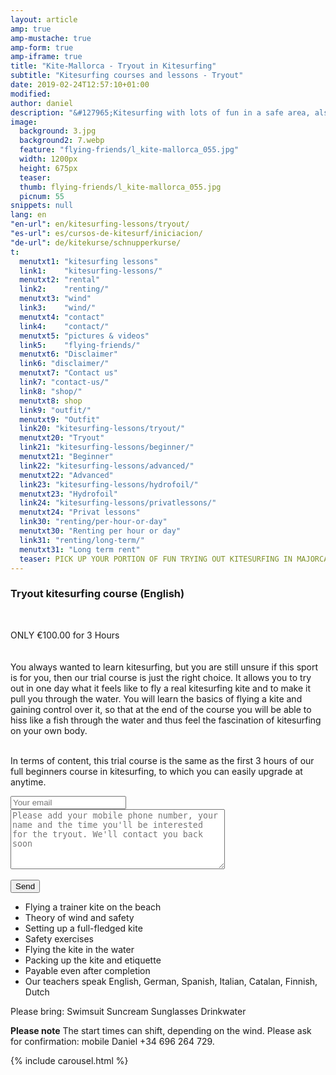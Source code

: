 ```yaml
---
layout: article
amp: true
amp-mustache: true
amp-form: true
amp-iframe: true
title: "Kite-Mallorca - Tryout in Kitesurfing"
subtitle: "Kitesurfing courses and lessons - Tryout"
date: 2019-02-24T12:57:10+01:00
modified: 
author: daniel
description: "&#127965;Kitesurfing with lots of fun in a safe area, also for children the best way to learn this amazing water sport. All gear included"
image:
  background: 3.jpg
  background2: 7.webp
  feature: "flying-friends/l_kite-mallorca_055.jpg"
  width: 1200px
  height: 675px
  teaser:
  thumb: flying-friends/l_kite-mallorca_055.jpg
  picnum: 55
snippets: null
lang: en
"en-url": en/kitesurfing-lessons/tryout/
"es-url": es/cursos-de-kitesurf/iniciacion/
"de-url": de/kitekurse/schnupperkurse/
t:
  menutxt1: "kitesurfing lessons"
  link1:    "kitesurfing-lessons/"
  menutxt2: "rental"
  link2:    "renting/"
  menutxt3: "wind"
  link3:    "wind/"
  menutxt4: "contact"
  link4:    "contact/"
  menutxt5: "pictures & videos"
  link5:    "flying-friends/"
  menutxt6: "Disclaimer"
  link6: "disclaimer/"
  menutxt7: "Contact us"
  link7: "contact-us/"
  link8: "shop/"
  menutxt8: shop
  link9: "outfit/"
  menutxt9: "Outfit"
  link20: "kitesurfing-lessons/tryout/"
  menutxt20: "Tryout"
  link21: "kitesurfing-lessons/beginner/"
  menutxt21: "Beginner"
  link22: "kitesurfing-lessons/advanced/"
  menutxt22: "Advanced"
  link23: "kitesurfing-lessons/hydrofoil/"
  menutxt23: "Hydrofoil"
  link24: "kitesurfing-lessons/privatlessons/"
  menutxt24: "Privat lessons"
  link30: "renting/per-hour-or-day"
  menutxt30: "Renting per hour or day"
  link31: "renting/long-term/"
  menutxt31: "Long term rent"
  teaser: PICK UP YOUR PORTION OF FUN TRYING OUT KITESURFING IN MAJORCA
---
```


<h3>Tryout kitesurfing course (English)</h3>
<br>
 
ONLY €100.00 for 3 Hours<br>
<br><br>
<span>You always wanted to learn kitesurfing, but you are still unsure if this sport is for you, then our trial course is just the right choice.
It allows you to try out in one day what it feels like to fly a real kitesurfing kite and to make it pull you through the water.
You will learn the basics of flying a kite and gaining control over it, so that at the end of the course you will be able to hiss like a fish through the water and thus feel the fascination of kitesurfing on your own body.<br><br>

In terms of content, this trial course is the same as the first 3 hours of our full beginners course in kitesurfing, to which you can easily upgrade at anytime.
</span>
<div class="item">
<form method="POST" action-xhr="https://formspree.io/team@kite-mallorca.com">
  <input type="email" name="_replyto" placeholder="Your email" required>
  <input type="hidden" name="_subject" value="Booking request for tryout course">
  <textarea name="body" cols="40" rows="6" placeholder="Please add your mobile phone number, your name and the time you'll be interested for the tryout. We'll contact you back soon"></textarea>
  <span></span><br><br>
  <input type="hidden" name="_next" value="{{ site.url }}/en/thanks">
  <input type="submit" value="Send">
</form>
<ul>
  <li>Flying a trainer kite on the beach</li>
  <li>Theory of wind and safety</li>
  <li>Setting up a full-fledged kite</li>
  <li>Safety exercises</li>
  <li>Flying the kite in the water</li>
  <li>Packing up the kite and etiquette</li>
  <li>Payable even after completion</li>
  <li>Our teachers speak English, German, Spanish, Italian, Catalan, Finnish, Dutch</li>
</ul>
<span>Please bring:
Swimsuit Suncream Sunglasses Drinkwater</span><br>

<span><strong>Please note</strong>
The start times can shift, depending on the wind. Please ask for confirmation: mobile Daniel +34 696 264 729.</span>
</div>

{% include carousel.html %}
